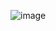 ![image](https://user-images.githubusercontent.com/72643996/217021626-cb5f3006-5fd7-4d4a-8cfc-7a28e7c7ff01.png)
